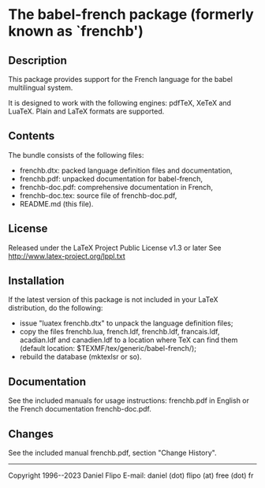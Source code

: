 The babel-french package (formerly known as `frenchb')
======================================================

Description
-----------

This package provides support for the French language for the babel
multilingual system.

It is designed to work with the following engines: pdfTeX, XeTeX and LuaTeX.
Plain and LaTeX formats are supported.

## Contents

The bundle consists of the following files:

* frenchb.dtx: packed language definition files and documentation,
* frenchb.pdf: unpacked documentation for babel-french,
* frenchb-doc.pdf: comprehensive documentation in French,
* frenchb-doc.tex: source file of frenchb-doc.pdf,
* README.md (this file).

License
-------

Released under the LaTeX Project Public License v1.3 or later
See http://www.latex-project.org/lppl.txt

## Installation

If the latest version of this package is not included in your LaTeX
distribution, do the following:

* issue "luatex frenchb.dtx" to unpack the language definition files;
* copy the files frenchb.lua, french.ldf, frenchb.ldf, francais.ldf,
  acadian.ldf and canadien.ldf to a location where TeX can find them
  (default location: $TEXMF/tex/generic/babel-french/);
* rebuild the database (mktexlsr or so).

Documentation
-------------

See the included manuals for usage instructions: frenchb.pdf in English or
the French documentation frenchb-doc.pdf.

Changes
-------

See the included manual frenchb.pdf, section "Change History".

---
Copyright 1996--2023 Daniel Flipo
E-mail: daniel (dot) flipo (at) free (dot) fr
